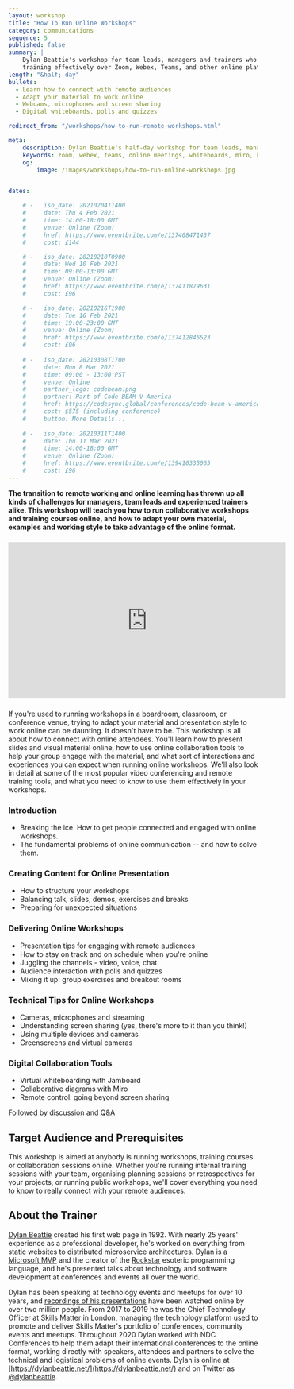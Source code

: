 ```yaml
---
layout: workshop
title: "How To Run Online Workshops"
category: communications
sequence: 5
published: false
summary: |
    Dylan Beattie's workshop for team leads, managers and trainers who want to run workshops and 
    training effectively over Zoom, Webex, Teams, and other online platforms.
length: "&half; day"
bullets:
  - Learn how to connect with remote audiences
  - Adapt your material to work online
  - Webcams, microphones and screen sharing
  - Digital whiteboards, polls and quizzes

redirect_from: "/workshops/how-to-run-remote-workshops.html"

meta:
    description: Dylan Beattie's half-day workshop for team leads, managers and trainers who want to run workshops and training effectively over Zoom, Webex, Teams, and other online platforms.
    keywords: zoom, webex, teams, online meetings, whiteboards, miro, kahoot, aha slides, remote working, virtual workshops
    og:
        image: /images/workshops/how-to-run-online-workshops.jpg


dates:

    # -   iso_date: 20210204T1400
    #     date: Thu 4 Feb 2021
    #     time: 14:00-18:00 GMT
    #     venue: Online (Zoom)
    #     href: https://www.eventbrite.com/e/137408471437
    #     cost: £144

    # -   iso_date: 20210210T0900
    #     date: Wed 10 Feb 2021
    #     time: 09:00-13:00 GMT
    #     venue: Online (Zoom)
    #     href: https://www.eventbrite.com/e/137411879631
    #     cost: £96 

    # -   iso_date: 20210216T1900
    #     date: Tue 16 Feb 2021
    #     time: 19:00-23:00 GMT
    #     venue: Online (Zoom)
    #     href: https://www.eventbrite.com/e/137412846523
    #     cost: £96 
    
    # -   iso_date: 20210308T1700
    #     date: Mon 8 Mar 2021
    #     time: 09:00 - 13:00 PST
    #     venue: Online
    #     partner_logo: codebeam.png
    #     partner: Part of Code BEAM V America
    #     href: https://codesync.global/conferences/code-beam-v-america-2021/training/#148how-to-run-remote-workshops
    #     cost: $575 (including conference)
    #     button: More Details...
        
    # -   iso_date: 20210311T1400
    #     date: Thu 11 Mar 2021
    #     time: 14:00-18:00 GMT
    #     venue: Online (Zoom)
    #     href: https://www.eventbrite.com/e/139410335065
    #     cost: £96
---
```


**The transition to remote working and online learning has thrown up all kinds of challenges for managers, team leads and experienced trainers alike. This workshop will teach you how to run collaborative workshops and training courses online, and how to adapt your own material, examples and working style to take advantage of the online format.**

<div style="text-align: center;">
<iframe width="560" height="315" style="margin: 8px auto;" src="https://www.youtube.com/embed/DVaYk5v1n4U" frameborder="0" allow="accelerometer; autoplay; clipboard-write; encrypted-media; gyroscope; picture-in-picture" allowfullscreen></iframe>
</div>

If you're used to running workshops in a boardroom, classroom, or conference venue, trying to adapt your material and presentation style to work online can be daunting. It doesn't have to be. This workshop is all about how to connect with online attendees. You'll learn how to present slides and visual material online, how to use online collaboration tools to help your group engage with the material, and what sort of interactions and experiences you can expect when running online workshops. We'll also look in detail at some of the most popular video conferencing and remote training tools, and what you need to know to use them effectively in your workshops.

### Introduction

* Breaking the ice. How to get people connected and engaged with online workshops.
* The fundamental problems of online communication -- and how to solve them.

### Creating Content for Online Presentation

* How to structure your workshops
* Balancing talk, slides, demos, exercises and breaks
* Preparing for unexpected situations

### Delivering Online Workshops

* Presentation tips for engaging with remote audiences
* How to stay on track and on schedule when you're online
* Juggling the channels - video, voice, chat
* Audience interaction with polls and quizzes 
* Mixing it up: group exercises and breakout rooms

### Technical Tips for Online Workshops

* Cameras, microphones and streaming
* Understanding screen sharing (yes, there's more to it than you think!)
* Using multiple devices and cameras
* Greenscreens and virtual cameras

### Digital Collaboration Tools

* Virtual whiteboarding with Jamboard
* Collaborative diagrams with Miro
* Remote control: going beyond screen sharing

Followed by discussion and Q&A

## Target Audience and Prerequisites

This workshop is aimed at anybody is running workshops, training courses or collaboration sessions online. Whether you're running internal training sessions with your team, organising planning sessions or retrospectives for your projects, or running public workshops, we'll cover everything you need to know to really connect with your remote audiences.

## About the Trainer

[Dylan Beattie](https://dylanbeattie.net/about) created his first web page in 1992. With nearly 25 years' experience as a professional developer, he's worked on everything from static websites to distributed microservice architectures. Dylan is a [Microsoft MVP](https://mvp.microsoft.com/en-us/PublicProfile/5002699) and the creator of the [Rockstar](https://codewithrockstar.com) esoteric programming language, and he's presented talks about technology and software development at conferences and events all over the world.

Dylan has been speaking at technology events and meetups for over 10 years, and  [recordings of his presentations](https://youtube.com/playlist?list=PLw0jj21rhfkM8gBoADhQlLsGqlNW0c29b) have been watched online by over two million people. From 2017 to 2019 he was the Chief Technology Officer at Skills Matter in London, managing the technology platform used to promote and deliver Skills Matter's portfolio of conferences, community events and meetups. Throughout 2020 Dylan worked with NDC Conferences to help them adapt their international conferences to the online format, working directly with speakers, attendees and partners to solve the technical and logistical problems of online events. Dylan is online at [https://dylanbeattie.net/](https://dylanbeattie.net/) and on Twitter as [@dylanbeattie](https://twitter.com/dylanbeattie).
